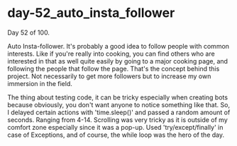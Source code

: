 # day-52_auto_insta_follower
Day 52 of 100.

Auto Insta-follower. It's probably a good idea to follow people with common interests. Like if you're really into cooking, you can find others who are interested in that as well quite easily by going to a major cooking page, and following the people that follow the page. That's the concept behind this project. Not necessarily to get more followers but to increase my own immersion in the field.

The thing about testing code, it can be tricky especially when creating bots because obviously, you don't want anyone to notice something like that. So, I delayed certain actions with 'time.sleep()' and passed a random amount of seconds. Ranging from 4-14. Scrolling was very tricky as it is outside of my comfort zone especially since it was a pop-up. Used 'try/except/finally' in case of Exceptions, and of course, the while loop was the hero of the day.
